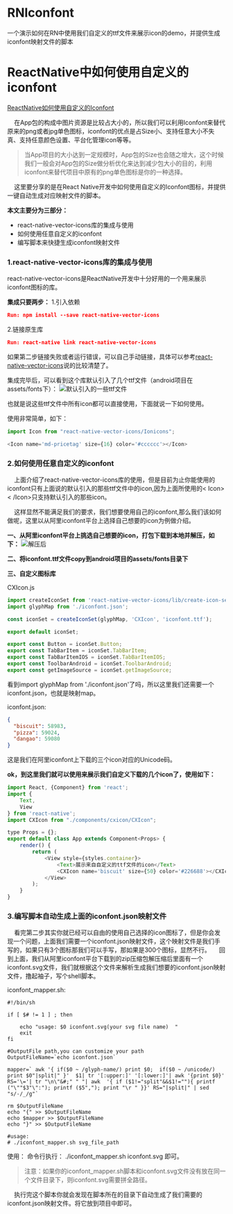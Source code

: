 # RNIconfont
一个演示如何在RN中使用我们自定义的ttf文件来展示icon的demo，并提供生成iconfont映射文件的脚本

# ReactNative中如何使用自定义的iconfont
[ReactNative如何使用自定义的Iconfont](https://juejin.im/post/5ac80a265188255569193bb0)

&nbsp;&nbsp;&nbsp;&nbsp;在App包的构成中图片资源是比较占大小的，所以我们可以利用Iconfont来替代原来的png或者jpg单色图标，iconfont的优点是占Size小、支持任意大小不失真、支持任意颜色设置、平台化管理icon等等。

>当App项目的大小达到一定规模时，App包的Size也会随之增大，这个时候我们一般会对App包的Size做分析优化来达到减少包大小的目的，利用iconfont来替代项目中原有的png单色图标是你的一种选择。

&nbsp;&nbsp;&nbsp;&nbsp;这里要分享的是在React Native开发中如何使用自定义的Iconfont图标，并提供一键自动生成对应映射文件的脚本。


**本文主要分为三部分：**

 - react-native-vector-icons库的集成与使用
 - 如何使用任意自定义的iconfont
 - 编写脚本来快捷生成iconfont映射文件

### 1.react-native-vector-icons库的集成与使用
react-native-vector-icons是ReactNative开发中十分好用的一个用来展示iconfont图标的库。

**集成只要两步：**
1.引入依赖
```json
Run: npm install --save react-native-vector-icons
```
2.链接原生库
```json
Run: react-native link react-native-vector-icons
```

如果第二步链接失败或者运行错误，可以自己手动链接，具体可以参考[react-native-vector-icons](https://www.npmjs.com/package/react-native-vector-icons)说的比较清楚了。

集成完毕后，可以看到这个库默认引入了几个ttf文件（android项目在assets/fonts下）：
![默认引入的一些ttf文件](https://user-gold-cdn.xitu.io/2018/4/7/1629d708db04e199?w=538&h=534&f=png&s=57141)

也就是说这些ttf文件中所有icon都可以直接使用，下面就说一下如何使用。

使用非常简单，如下：
```javascript
import Icon from "react-native-vector-icons/Ionicons";

<Icon name='md-pricetag' size={16} color='#cccccc'></Icon>
```

### 2.如何使用任意自定义的iconfont

&nbsp;&nbsp;&nbsp;&nbsp;上面介绍了react-native-vector-icons库的使用，但是目前为止你能使用的iconfont只有上面说的默认引入的那些ttf文件中的icon,因为上面所使用的< Icon>< /Icon>只支持默认引入的那些icon。

&nbsp;&nbsp;&nbsp;&nbsp;这样显然不能满足我们的要求，我们想要使用自己的iconfont,那么我们该如何做呢，这里以从阿里iconfont平台上选择自己想要的icon为例做介绍。

 **一、从阿里iconfont平台上挑选自己想要的icon，打包下载到本地并解压，如下：**
![解压后](https://user-gold-cdn.xitu.io/2018/4/7/1629d7140b55ac4d?w=338&h=388&f=png&s=51946)

**二、将iconfont.ttf文件copy到android项目的assets/fonts目录下**

**三、自定义图标库**

CXIcon.js
```javascript
import createIconSet from 'react-native-vector-icons/lib/create-icon-set';
import glyphMap from './iconfont.json';

const iconSet = createIconSet(glyphMap, 'CXIcon', 'iconfont.ttf');

export default iconSet;

export const Button = iconSet.Button;
export const TabBarItem = iconSet.TabBarItem;
export const TabBarItemIOS = iconSet.TabBarItemIOS;
export const ToolbarAndroid = iconSet.ToolbarAndroid;
export const getImageSource = iconSet.getImageSource;
```
看到import glyphMap from './iconfont.json'了吗，所以这里我们还需要一个iconfont.json，也就是映射map。

iconfont.json:
```json
{
  "biscuit": 58983,
  "pizza": 59024,
  "dangao": 59080
}
```
这是我们在阿里iconfont上下载的三个icon对应的Unicode码。

**ok，到这里我们就可以使用<CXIcon></CXIcon>来展示我们自定义下载的几个icon了，使用如下：**
```javascript
import React, {Component} from 'react';
import {
    Text,
    View
} from 'react-native';
import CXIcon from "./components/cxicon/CXIcon";

type Props = {};
export default class App extends Component<Props> {
    render() {
        return (
            <View style={styles.container}>
                <Text>展示来自自定义的ttf文件的icon</Text>
                <CXIcon name='biscuit' size={50} color='#226688'></CXIcon>
            </View>
        );
    }
}
```

### 3.编写脚本自动生成上面的iconfont.json映射文件
&nbsp;&nbsp;&nbsp;&nbsp;看完第二步其实你就已经可以自由的使用自己选择的icon图标了，但是你会发现一个问题，上面我们需要一个iconfont.json映射文件，这个映射文件是我们手写的，如果只有3个图标那我们可以手写，那如果是300个图标，显然不行。
&nbsp;&nbsp;&nbsp;&nbsp;回到上面，我们从阿里iconfont平台下载到的zip压缩包解压缩后里面有一个iconfont.svg文件，我们就根据这个文件来解析生成我们想要的iconfont.json映射文件，撸起袖子，写个shell脚本。

iconfont_mapper.sh:
```shell
#!/bin/sh

if [ $# != 1 ] ; then

	echo "usage: $0 iconfont.svg(your svg file name)  "
	exit
fi

#OutputFile path,you can customize your path
OutputFileName=`echo iconfont.json`

mapper=` awk '{ if($0 ~ /glyph-name/) print $0;  if($0 ~ /unicode/)  print $0"|split|" }'  $1| tr '[:upper:]' '[:lower:]'| awk '{print $0}'  RS='\='| tr "\n\"&#;" " "| awk  '{ if ($1!="split"&&$1!=""){ printf ("\""$3"\":"); printf ($5","); print "\r " }}' RS="|split|" | sed "s/-/_/g"`

rm $OutputFileName
echo "{" >> $OutputFileName
echo $mapper >> $OutputFileName
echo "}" >> $OutputFileName

#usage:
# ./iconfont_mapper.sh svg_file_path
```

使用：
命令行执行：  ./iconfont_mapper.sh  iconfont.svg          即可。
>注意：如果你的iconfont_mapper.sh脚本和iconfont.svg文件没有放在同一个文件目录下，则iconfont.svg需要拼全路径。

&nbsp;&nbsp;&nbsp;&nbsp;执行完这个脚本你就会发现在脚本所在的目录下自动生成了我们需要的iconfont.json映射文件。将它放到项目中即可。
